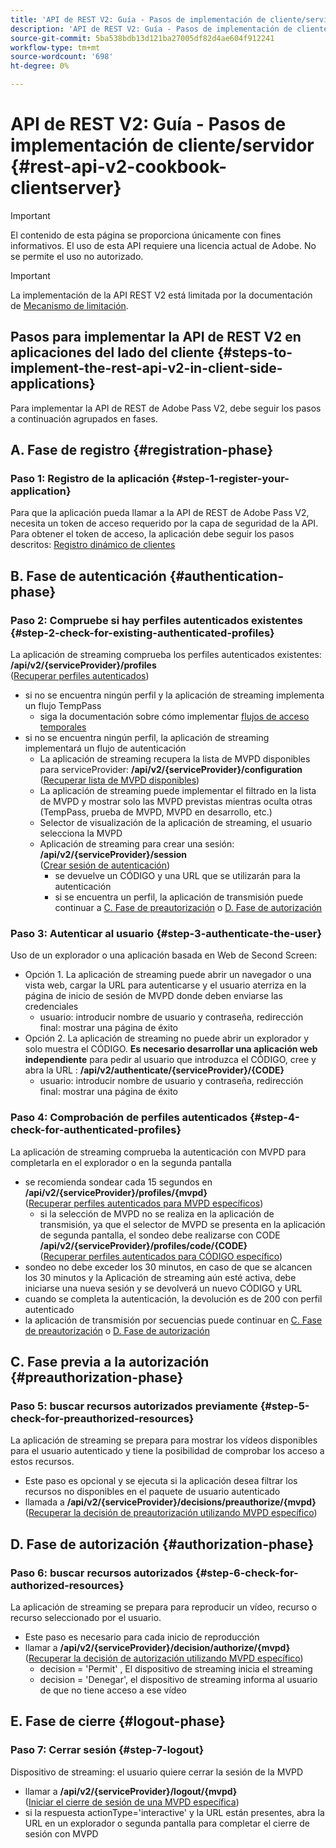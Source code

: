 ```yaml
---
title: 'API de REST V2: Guía - Pasos de implementación de cliente/servidor'
description: 'API de REST V2: Guía - Pasos de implementación de cliente/servidor'
source-git-commit: 5ba538bdb13d121ba27005df82d4ae604f912241
workflow-type: tm+mt
source-wordcount: '698'
ht-degree: 0%

---
```



# API de REST V2: Guía - Pasos de implementación de cliente/servidor {#rest-api-v2-cookbook-clientserver}

>[!IMPORTANT]
>
> El contenido de esta página se proporciona únicamente con fines informativos. El uso de esta API requiere una licencia actual de Adobe. No se permite el uso no autorizado.

>[!IMPORTANT]
>
> La implementación de la API REST V2 está limitada por la documentación de [Mecanismo de limitación](/help/authentication/throttling-mechanism.md).

## Pasos para implementar la API de REST V2 en aplicaciones del lado del cliente {#steps-to-implement-the-rest-api-v2-in-client-side-applications}

Para implementar la API de REST de Adobe Pass V2, debe seguir los pasos a continuación agrupados en fases.

## A. Fase de registro {#registration-phase}

### Paso 1: Registro de la aplicación {#step-1-register-your-application}

Para que la aplicación pueda llamar a la API de REST de Adobe Pass V2, necesita un token de acceso requerido por la capa de seguridad de la API.
Para obtener el token de acceso, la aplicación debe seguir los pasos descritos:
[Registro dinámico de clientes](./dynamic-client-registration.md)

## B. Fase de autenticación {#authentication-phase}

### Paso 2: Compruebe si hay perfiles autenticados existentes {#step-2-check-for-existing-authenticated-profiles}

La aplicación de streaming comprueba los perfiles autenticados existentes: <b>/api/v2/{serviceProvider}/profiles</b><br>
([Recuperar perfiles autenticados](./apis/profiles-apis/rest-api-v2-retrieve-authenticated-profiles.md))

* si no se encuentra ningún perfil y la aplicación de streaming implementa un flujo TempPass
   * siga la documentación sobre cómo implementar [flujos de acceso temporales](./temporary-access-flows/rest-api-v2-access-temporary-flows.md)
* si no se encuentra ningún perfil, la aplicación de streaming implementará un flujo de autenticación
   * La aplicación de streaming recupera la lista de MVPD disponibles para serviceProvider: <b>/api/v2/{serviceProvider}/configuration</b><br>
([Recuperar lista de MVPD disponibles](./apis/configuration-apis/rest-api-v2-configuration-apis-retrieve-configuration-for-specific-service-provider.md))
   * La aplicación de streaming puede implementar el filtrado en la lista de MVPD y mostrar solo las MVPD previstas mientras oculta otras (TempPass, prueba de MVPD, MVPD en desarrollo, etc.)
   * Selector de visualización de la aplicación de streaming, el usuario selecciona la MVPD
   * Aplicación de streaming para crear una sesión: <b>/api/v2/{serviceProvider}/session</b><br>
([Crear sesión de autenticación](./apis/sessions-apis/rest-api-v2-sessions-apis-create-authentication-session.md))<br>
      * se devuelve un CÓDIGO y una URL que se utilizarán para la autenticación
      * si se encuentra un perfil, la aplicación de transmisión puede continuar a <a href="#preauthorization-phase">C. Fase de preautorización</a> o <a href="#authorization-phase">D. Fase de autorización</a>

### Paso 3: Autenticar al usuario {#step-3-authenticate-the-user}

Uso de un explorador o una aplicación basada en Web de Second Screen:

* Opción 1. La aplicación de streaming puede abrir un navegador o una vista web, cargar la URL para autenticarse y el usuario aterriza en la página de inicio de sesión de MVPD donde deben enviarse las credenciales
   * usuario: introducir nombre de usuario y contraseña, redirección final: mostrar una página de éxito
* Opción 2. La aplicación de streaming no puede abrir un explorador y solo muestra el CÓDIGO. <b>Es necesario desarrollar una aplicación web independiente</b> para pedir al usuario que introduzca el CÓDIGO, cree y abra la URL : <b>/api/v2/authenticate/{serviceProvider}/{CODE}</b>
   * usuario: introducir nombre de usuario y contraseña, redirección final: mostrar una página de éxito

### Paso 4: Comprobación de perfiles autenticados {#step-4-check-for-authenticated-profiles}

La aplicación de streaming comprueba la autenticación con MVPD para completarla en el explorador o en la segunda pantalla

* se recomienda sondear cada 15 segundos en <b>/api/v2/{serviceProvider}/profiles/{mvpd}</b><br>
([Recuperar perfiles autenticados para MVPD específicos](.apis/profiles-apis/rest-api-v2-profiles-apis-retrieve-profile-for-specific-mvpd.md))
   * si la selección de MVPD no se realiza en la aplicación de transmisión, ya que el selector de MVPD se presenta en la aplicación de segunda pantalla, el sondeo debe realizarse con CODE <b>/api/v2/{serviceProvider}/profiles/code/{CODE}</b><br>
([Recuperar perfiles autenticados para CÓDIGO específico](./apis/profiles-apis/rest-api-v2-profiles-apis-retrieve-profile-for-specific-code.md))
* sondeo no debe exceder los 30 minutos, en caso de que se alcancen los 30 minutos y la Aplicación de streaming aún esté activa, debe iniciarse una nueva sesión y se devolverá un nuevo CÓDIGO y URL
* cuando se completa la autenticación, la devolución es de 200 con perfil autenticado
* la aplicación de transmisión por secuencias puede continuar en <a href="#preauthorization-phase">C. Fase de preautorización</a> o <a href="#authorization-phase">D. Fase de autorización</a>

## C. Fase previa a la autorización {#preauthorization-phase}

### Paso 5: buscar recursos autorizados previamente {#step-5-check-for-preauthorized-resources}

La aplicación de streaming se prepara para mostrar los vídeos disponibles para el usuario autenticado y tiene la posibilidad de comprobar los
acceso a estos recursos.

* Este paso es opcional y se ejecuta si la aplicación desea filtrar los recursos no disponibles en el paquete de usuario autenticado
* llamada a <b>/api/v2/{serviceProvider}/decisions/preauthorize/{mvpd}</b><br>
([Recuperar la decisión de preautorización utilizando MVPD específico](.apis/decisions-apis/rest-api-v2-decisions-apis-retrieve-preauthorization-decisions-using-specific-mvpd.md))


## D. Fase de autorización {#authorization-phase}

### Paso 6: buscar recursos autorizados {#step-6-check-for-authorized-resources}

La aplicación de streaming se prepara para reproducir un vídeo, recurso o recurso seleccionado por el usuario.

* Este paso es necesario para cada inicio de reproducción
* llamar a <b>/api/v2/{serviceProvider}/decision/authorize/{mvpd}</b><br>
([Recuperar la decisión de autorización utilizando MVPD específico](.apis/decisions-apis/rest-api-v2-decisions-apis-retrieve-authorization-decisions-using-specific-mvpd.md))
   * decision = &#39;Permit&#39; , El dispositivo de streaming inicia el streaming
   * decision = &#39;Denegar&#39;, el dispositivo de streaming informa al usuario de que no tiene acceso a ese vídeo

## E. Fase de cierre {#logout-phase}

### Paso 7: Cerrar sesión {#step-7-logout}

Dispositivo de streaming: el usuario quiere cerrar la sesión de la MVPD

* llamar a <b>/api/v2/{serviceProvider}/logout/{mvpd}</b><br>
([Iniciar el cierre de sesión de una MVPD específica](.apis/logout-apis/rest-api-v2-logout-apis-initiate-logout-for-specific-mvpd.md))
* si la respuesta actionType=&#39;interactive&#39; y la URL están presentes, abra la URL en un explorador o segunda pantalla para completar el cierre de sesión con MVPD

